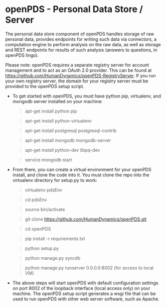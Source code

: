 openPDS - Personal Data Store / Server
======================================

The personal data store component of openPDS handles storage of raw personal data, provides endpoints for writing such data via connectors, a computation engine to perform analysis on the raw data, as well as storage and REST endpoints for results of such analysis (answers to questions, in openPDS lingo).

Please note: openPDS requires a separate registry server for account management and to act as an OAuth 2.0 provider. This can be found at https://github.com/HumanDynamics/openPDS-RegistryServer. If you run your own registry server, the domain for your registry server must be provided to the openPDS setup script. 

* To get started with openPDS, you must have python pip, virtualenv, and mongodb server installed on your machine:

    >apt-get install python pip
    
    >apt-get install python-virtualenv

    >apt-get install postgresql postgresql-contrib
    
    >apt-get install mongodb mongodb-server

    >apt-get install python-dev libpq-dev
    
    >service mongodb start

* From there, you can create a virtual environment for your openPDS install, and clone the code into it. You must clone the repo into the virtualenv directory for setup.py to work:

    >virtualenv pdsEnv
    
    >cd pdsEnv

    >source bin/activate   

    >git clone https://github.com/HumanDynamics/openPDS.git

    > cd openPDS

    >pip install -r requirements.txt

    >python setup.py

    >python manage.py syncdb
    
    >python manage.py runserver 0.0.0.0:8002 (for access to local VM)
 
* The above steps will start openPDS with default configuration settings on port 8002 of the loopback interface (local access only) on your machine. The openPDS setup script generates a wsgi file that can be used to run openPDS with other web server software, such as Apache. 
